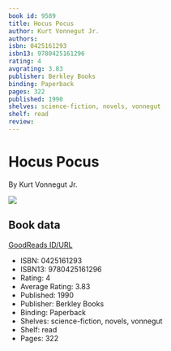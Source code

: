 ```yaml
---
book id: 9589
title: Hocus Pocus
author: Kurt Vonnegut Jr.
authors: 
isbn: 0425161293
isbn13: 9780425161296
rating: 4
avgrating: 3.83
publisher: Berkley Books
binding: Paperback
pages: 322
published: 1990
shelves: science-fiction, novels, vonnegut
shelf: read
review: 
---
```


# Hocus Pocus

By Kurt Vonnegut Jr.

![](https://i.gr-assets.com/images/S/compressed.photo.goodreads.com/books/1391684344l/9589.jpg)

## Book data

[GoodReads ID/URL](https://www.goodreads.com/book/show/9589)

- ISBN: 0425161293
- ISBN13: 9780425161296
- Rating: 4
- Average Rating: 3.83
- Published: 1990
- Publisher: Berkley Books
- Binding: Paperback
- Shelves: science-fiction, novels, vonnegut
- Shelf: read
- Pages: 322

